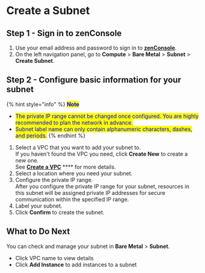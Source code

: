 # Create a Subnet

## **Step 1 - Sign in to zenConsole**

1. Use your email address and password to sign in to [**zenConsole**](https://console.zenlayer.com/dashboard).
2. On the left navigation panel, go to **Compute** > **Bare Metal** > **Subnet** > **Create Subnet**.

## **Step 2 - Configure basic information for your subnet**

{% hint style="info" %}
<mark style="color:blue;">**Note**</mark>

* <mark style="color:blue;">The private IP range cannot be changed once configured. You are highly recommended to plan the network in advance.</mark>
* <mark style="color:blue;">Subnet label name can only contain alphanumeric characters, dashes, and periods.</mark>
{% endhint %}

1. Select a VPC that you want to add your subnet to.\
   If you haven't found the VPC you need, click **Create New** to create a new one.\
   See [**Create a VPC**](create-a-virtual-private-cloud.md) **** for more details.
2. Select a location where you need your subnet.
3. Configure the private IP range.\
   After you configure the private IP range for your subnet, resources in this subnet will be assigned private IP addresses for secure communication within the specified IP range.
4. Label your subnet.
5. Click **Confirm** to create the subnet.

## **What to Do Next**

You can check and manage your subnet in **Bare Metal** > **Subnet**.

* Click VPC name to view details
* Click **Add Instance** to add instances to a subnet

